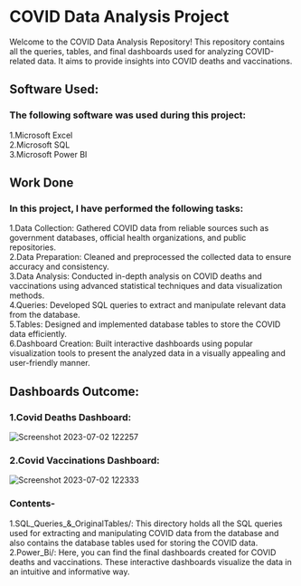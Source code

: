 # COVID Data Analysis Project
Welcome to the COVID Data Analysis Repository! This repository contains all the queries, tables, and final dashboards used for analyzing COVID-related data. It aims to provide insights into COVID deaths and vaccinations.

## Software Used:
### The following software was used during this project:

1.Microsoft Excel<br>
2.Microsoft SQL<br>
3.Microsoft Power BI<br>

## Work Done
### In this project, I have performed the following tasks:

1.Data Collection: Gathered COVID data from reliable sources such as government databases, official health organizations, and public repositories.<br>
2.Data Preparation: Cleaned and preprocessed the collected data to ensure accuracy and consistency.<br>
3.Data Analysis: Conducted in-depth analysis on COVID deaths and vaccinations using advanced statistical techniques and data visualization methods.<br>
4.Queries: Developed SQL queries to extract and manipulate relevant data from the database.<br>
5.Tables: Designed and implemented database tables to store the COVID data efficiently.<br>
6.Dashboard Creation: Built interactive dashboards using popular visualization tools to present the analyzed data in a visually appealing and user-friendly manner.<br>
## Dashboards Outcome:
### 1.Covid Deaths Dashboard:
![Screenshot 2023-07-02 122257](https://github.com/Soumyadeepchanda/Data_Analyst-Project-on-Covid/assets/93461379/529e06b8-c1c7-43a6-9e2e-bb6101fb62cf)

### 2.Covid Vaccinations Dashboard:
![Screenshot 2023-07-02 122333](https://github.com/Soumyadeepchanda/Data_Analyst-Project-on-Covid/assets/93461379/b137dff9-3439-4c26-bac2-86fab302b074)

### Contents-
1.SQL_Queries_&_OriginalTables/: This directory holds all the SQL queries used for extracting and manipulating COVID data from the database and also contains the database tables used for storing the COVID data.<br>
2.Power_Bi/: Here, you can find the final dashboards created for COVID deaths and vaccinations. These interactive dashboards visualize the data in an intuitive and informative way.
